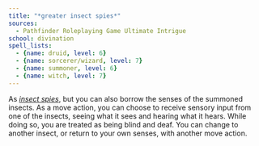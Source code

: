 ```yaml
---
title: "*greater insect spies*"
sources:
  - Pathfinder Roleplaying Game Ultimate Intrigue
school: divination
spell_lists:
  - {name: druid, level: 6}
  - {name: sorcerer/wizard, level: 7}
  - {name: summoner, level: 6}
  - {name: witch, level: 7}
---
```


As [*insect spies*](/spells/insect-spies/), but you can also borrow the senses of the summoned insects. As a move action, you can choose to receive sensory input from one of the insects, seeing what it sees and hearing what it hears. While doing so, you are treated as being blind and deaf. You can change to another insect, or return to your own senses, with another move action.

